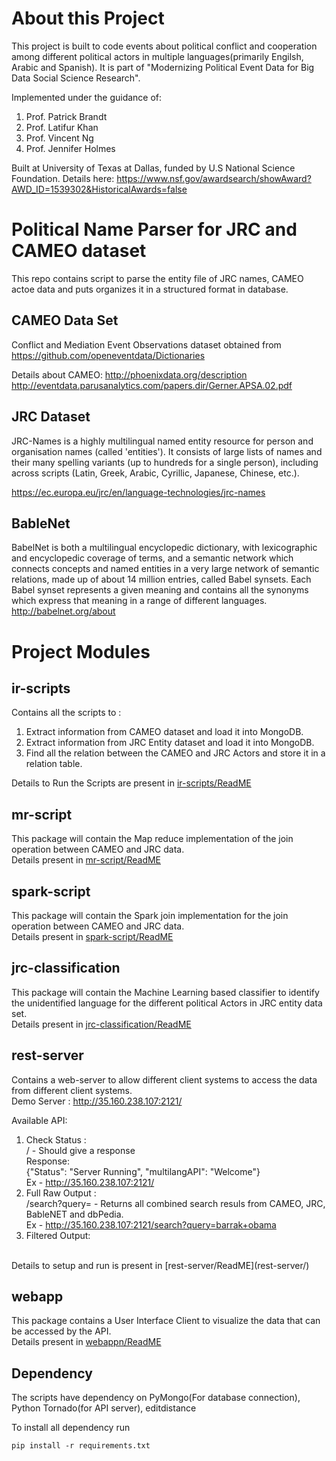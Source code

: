 # About this Project

This project is built to code events about political conflict and cooperation among different political actors in multiple languages(primarily Engilsh, Arabic and Spanish).
It is part of "Modernizing Political Event Data for Big Data Social Science Research".

Implemented under the guidance of: 
1. Prof. Patrick Brandt
2. Prof. Latifur Khan
3. Prof. Vincent Ng
4. Prof. Jennifer Holmes

Built at University of Texas at Dallas, funded by U.S National Science Foundation. 
Details here: https://www.nsf.gov/awardsearch/showAward?AWD_ID=1539302&HistoricalAwards=false 



# Political Name Parser for JRC and CAMEO dataset
This repo contains script to parse the entity file of JRC names, CAMEO actoe data and puts organizes it in a structured format in database.

## CAMEO Data Set
Conflict and Mediation Event Observations dataset obtained from https://github.com/openeventdata/Dictionaries

Details about CAMEO: 
 http://phoenixdata.org/description 
 http://eventdata.parusanalytics.com/papers.dir/Gerner.APSA.02.pdf

## JRC Dataset
JRC-Names is a highly multilingual named entity resource for person and organisation names (called 'entities'). It consists of large lists of names and their many spelling variants (up to hundreds for a single person), including across scripts (Latin, Greek, Arabic, Cyrillic, Japanese, Chinese, etc.).

https://ec.europa.eu/jrc/en/language-technologies/jrc-names

## BableNet
BabelNet is both a multilingual encyclopedic dictionary, with lexicographic and encyclopedic coverage of terms, 
and a semantic network which connects concepts and named entities in a very large network of semantic relations, 
made up of about 14 million entries, called Babel synsets. Each Babel synset represents a given meaning and contains
all the synonyms which express that meaning in a range of different languages.
http://babelnet.org/about 

# Project Modules

## ir-scripts
Contains all the scripts to :
1. Extract information from CAMEO dataset and load it into MongoDB.
2. Extract information from JRC Entity dataset and load it into MongoDB.
3. Find all the relation between the CAMEO and JRC Actors and store it in a relation table.

Details to Run the Scripts are present in [ir-scripts/ReadME](ir-scripts/)

## mr-script
This package will contain the Map reduce implementation of the join operation between CAMEO and JRC data.
<br/>
Details present in [mr-script/ReadME](mr-script/)

## spark-script
This package will contain the Spark join implementation for the join operation between CAMEO and JRC data.
<br/>
Details present in [spark-script/ReadME](spark-script/)

## jrc-classification
This package will contain the Machine Learning based classifier to identify the unidentified language for the different political Actors in JRC entity data set.
<br/>
Details present in [jrc-classification/ReadME](jrc-classification/)

## rest-server
Contains a web-server to allow different client systems to access the data from different client systems.
<br/>
Demo Server : http://35.160.238.107:2121/ 

Available API:
1. Check Status :<br/>
    <Server IP:port>/ -  Should give a response<br/>
    Response:<br/>
    {"Status": "Server Running", "multilangAPI": "Welcome"}<br/>
    Ex - http://35.160.238.107:2121/
2. Full Raw Output :<br/>
    <Server IP:port>/search?query=<Person Name> - Returns all combined search resuls from CAMEO, JRC, BableNET and dbPedia.<br/>
    Ex - http://35.160.238.107:2121/search?query=barrak+obama<br/>
3. Filtered Output:
<br/>
Details to setup and run is present in [rest-server/ReadME](rest-server/)

## webapp
This package contains a User Interface Client to visualize the data that can be accessed by the API.
<br/>
Details present in [webappn/ReadME](webapp/)


## Dependency
The scripts have dependency on PyMongo(For database connection), Python Tornado(for API server), editdistance

To install all dependency run
```
pip install -r requirements.txt
```


